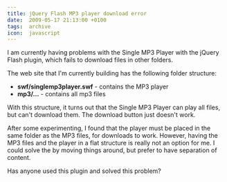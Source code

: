 ```yaml
---
title: jQuery Flash MP3 player download error
date:  2009-05-17 21:13:00 +0100
tags:  archive
icon:  javascript
---
```


I am currently having problems with the Single MP3 Player with the jQuery Flash
plugin, which fails to download files in other folders.

The web site that I'm currently building has the following folder structure:

* **swf/singlemp3player.swf** - contains the MP3 player
* **mp3/...** - contains all mp3 files

With this structure, it turns out that the Single MP3 Player can play all files,
but can't download them. The download button just doesn't work.

After some experimenting, I found that the player must be placed in the same
folder as the MP3 files, for downloads to work. However, having the MP3 files and
the player in a flat structure is really not an option for me. I could solve the 
 by moving things around, but prefer to have separation of content.

Has anyone used this plugin and solved this problem?